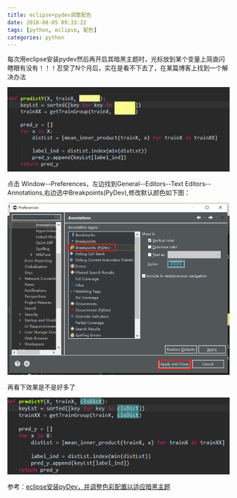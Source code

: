 ```yaml
---
title: eclipse+pydev调整配色
date: 2018-08-05 09:33:22
tags: [python, eclipse, 配色]
categories: python
---
```


每次用eclipse安装pydev然后再开启其暗黑主题时，光标放到某个变量上简直闪瞎眼有没有！！！忍受了N个月后，实在是看不下去了，在某篇博客上找到一个解决办法

![20180805093503](eclipse-pydev调整配色/20180805093503.png)

<!--more-->

点击 Window--Preferences，左边找到General--Editors--Text Editors--Annotations,右边选中Breakpoints(PyDev),修改默认颜色如下图： 

![20180805094012](eclipse-pydev调整配色/20180805094012.png)

再看下效果是不是好多了

![20180805094158](eclipse-pydev调整配色/20180805094158.png)

参考：[eclipse安装pyDev，并调整色彩配置以适应暗黑主题](https://blog.csdn.net/leejeff/article/details/80432103)